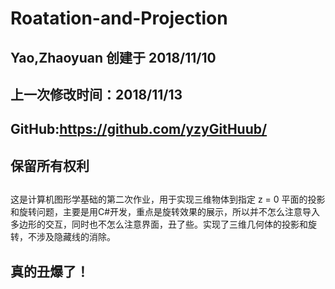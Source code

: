# Roatation-and-Projection
## Yao,Zhaoyuan 创建于 2018/11/10
## 上一次修改时间：2018/11/13
## GitHub:https://github.com/yzyGitHuub/
## 保留所有权利
##  
这是计算机图形学基础的第二次作业，用于实现三维物体到指定 z = 0 平面的投影和旋转问题，主要是用C#开发，重点是旋转效果的展示，所以并不怎么注意导入多边形的交互，同时也不怎么注意界面，丑了些。实现了三维几何体的投影和旋转，不涉及隐藏线的消除。
## 真的丑爆了！
